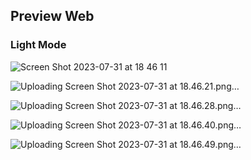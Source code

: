 ## Preview Web
### Light Mode
![Screen Shot 2023-07-31 at 18 46 11](https://github.com/afiifatuts/scriba-nextjs/assets/32781700/55248835-1deb-4e2b-93e4-790de3c5fc46)

![Uploading Screen Shot 2023-07-31 at 18.46.21.png…]()

![Uploading Screen Shot 2023-07-31 at 18.46.28.png…]()

![Uploading Screen Shot 2023-07-31 at 18.46.40.png…]()

![Uploading Screen Shot 2023-07-31 at 18.46.49.png…]()

